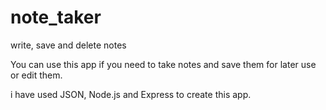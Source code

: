 # note_taker
write, save and delete notes

You can use this app if you need to take notes and save them for later use or edit them. 

i have used JSON, Node.js and Express to create this app.





